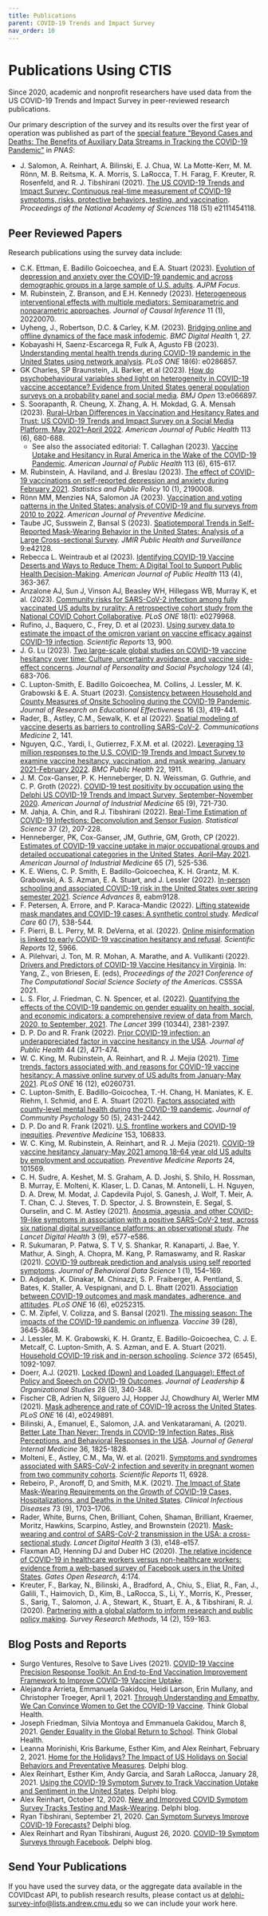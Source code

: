```yaml
---
title: Publications
parent: COVID-19 Trends and Impact Survey
nav_order: 10
---
```


# Publications Using CTIS

Since 2020, academic and nonprofit researchers have used data from the US
COVID-19 Trends and Impact Survey in peer-reviewed research publications.

Our primary description of the survey and its results over the first year of
operation was published as part of the [special feature "Beyond Cases and
Deaths: The Benefits of Auxiliary Data Streams in Tracking the COVID-19
Pandemic"](https://www.pnas.org/topic/548) in *PNAS*:

- J. Salomon, A. Reinhart, A. Bilinski, E. J. Chua, W. La Motte-Kerr, M. M.
  Rönn, M. B. Reitsma, K. A. Morris, S. LaRocca, T. H. Farag, F. Kreuter, R.
  Rosenfeld, and R. J. Tibshirani (2021). [The US COVID-19 Trends and Impact
  Survey: Continuous real-time measurement of COVID-19 symptoms, risks,
  protective behaviors, testing, and
  vaccination](https://doi.org/10.1073/pnas.2111454118). *Proceedings of the
  National Academy of Sciences* 118 (51) e2111454118.

## Peer Reviewed Papers

Research publications using the survey data include:

- C.K. Ettman, E. Badillo Goicoechea, and E.A. Stuart (2023). [Evolution of
  depression and anxiety over the COVID-19 pandemic and across demographic
  groups in a large sample of U.S. adults](https://doi.org/10.1016/j.focus.2023.100140).
  *AJPM Focus*.
- M. Rubinstein, Z. Branson, and E.H. Kennedy (2023). [Heterogeneous
  interventional effects with multiple mediators: Semiparametric and
  nonparametric approaches](https://doi.org/10.1515/jci-2022-0070). *Journal of
  Causal Inference* 11 (1), 20220070. 
- Uyheng, J., Robertson, D.C. & Carley, K.M. (2023). [Bridging online and offline
  dynamics of the face mask infodemic](https://doi.org/10.1186/s44247-023-00026-z).
  *BMC Digital Health* 1, 27. 
- Kobayashi H, Saenz-Escarcega R, Fulk A, Agusto FB (2023). [Understanding
  mental health trends during COVID-19 pandemic in the United States using
  network analysis](https://doi.org/10.1371/journal.pone.0286857). *PLoS
  ONE* 18(6): e0286857. 
- GK Charles, SP Braunstein, JL Barker, et al (2023). [How do psychobehavioural
  variables shed light on heterogeneity in COVID-19 vaccine acceptance? Evidence
  from United States general population surveys on a probability panel and
  social media](https://doi.org/10.1136/bmjopen-2022-066897). *BMJ Open*
  13:e066897.
- S. Soorapanth, R. Cheung, X. Zhang, A. H. Mokdad, G. A. Mensah (2023).
  [Rural–Urban Differences in Vaccination and Hesitancy Rates and Trust: US
  COVID-19 Trends and Impact Survey on a Social Media Platform, May 2021–April
  2022](https://doi.org/10.2105/AJPH.2023.307274). *American Journal of Public
  Health* 113 (6), 680-688.
  - See also the associated editorial: T. Callaghan (2023). [Vaccine Uptake and
    Hesitancy in Rural America in the Wake of the COVID-19
    Pandemic](https://doi.org/10.2105/AJPH.2023.307305). *American Journal of
    Public Health* 113 (6), 615-617.
- M. Rubinstein, A. Haviland, and J. Breslau (2023). [The effect of COVID-19
  vaccinations on self-reported depression and anxiety during February
  2021](https://doi.org/10.1080/2330443X.2023.2190008). *Statistics and Public
  Policy* 10 (1), 2190008.
- Rönn MM, Menzies NA, Salomon JA (2023). [Vaccination and voting patterns in
  the United States: analysis of COVID-19 and flu surveys from 2010 to
  2022](https://doi.org/10.1016/j.amepre.2023.03.001). *American Journal of
  Preventive Medicine.*
- Taube JC, Susswein Z, Bansal S (2023). [Spatiotemporal Trends in Self-Reported
  Mask-Wearing Behavior in the United States: Analysis of a Large
  Cross-sectional Survey](https://doi.org/10.2196/42128). *JMIR Public Health
  and Surveillance* 9:e42128.
- Rebecca L. Weintraub et al (2023). [Identifying COVID-19 Vaccine Deserts and
  Ways to Reduce Them: A Digital Tool to Support Public Health
  Decision-Making](https://doi.org/10.2105/AJPH.2022.307198). *American Journal
  of Public Health* 113 (4), 363-367.
- Anzalone AJ, Sun J, Vinson AJ, Beasley WH, Hillegass WB, Murray K, et al.
  (2023). [Community risks for SARS-CoV-2 infection among fully vaccinated US
  adults by rurality: A retrospective cohort study from the National COVID
  Cohort Collaborative](https://doi.org/10.1371/journal.pone.0279968). *PLoS
  ONE* 18(1): e0279968.
- Rufino, J., Baquero, C., Frey, D. et al (2023). [Using survey data to estimate
  the impact of the omicron variant on vaccine efficacy against COVID-19
  infection](https://doi.org/10.1038/s41598-023-27951-3). *Scientific Reports*
  13, 900.
- J. G. Lu (2023). [Two large-scale global studies on COVID-19 vaccine hesitancy
  over time: Culture, uncertainty avoidance, and vaccine side-effect
  concerns](https://doi.org/10.1037/pspa0000320). *Journal of Personality and
  Social Psychology* 124 (4), 683-706.
- C. Lupton-Smith, E. Badillo Goicoechea, M. Collins, J. Lessler, M. K.
  Grabowski & E. A. Stuart (2023). [Consistency between Household and County
  Measures of Onsite Schooling during the COVID-19
  Pandemic](https://doi.org/10.1080/19345747.2022.2131660). *Journal of Research
  on Educational Effectiveness* 16 (3), 419-441.
- Rader, B., Astley, C.M., Sewalk, K. et al (2022). [Spatial modeling of vaccine
  deserts as barriers to controlling
  SARS-CoV-2](https://doi.org/10.1038/s43856-022-00183-8). *Communications
  Medicine* 2, 141.
- Nguyen, Q.C., Yardi, I., Gutierrez, F.X.M. et al. (2022). [Leveraging 13
  million responses to the U.S. COVID-19 Trends and Impact Survey to examine
  vaccine hesitancy, vaccination, and mask wearing, January 2021-February
  2022](https://doi.org/10.1186/s12889-022-14286-3). *BMC Public Health* 22,
  1911.
- J. M. Cox-Ganser, P. K. Henneberger, D. N. Weissman, G. Guthrie, and C. P.
  Groth (2022). [COVID-19 test positivity by occupation using the Delphi US
  COVID-19 Trends and Impact Survey, September–November
  2020](https://doi.org/10.1002/ajim.23410). *American Journal of Industrial
  Medicine* 65 (9), 721-730.
- M. Jahja, A. Chin, and R.J. Tibshirani (2022). [Real-Time Estimation of
  COVID-19 Infections: Deconvolution and Sensor
  Fusion](https://doi.org/10.1214/22-STS856). *Statistical Science* 37 (2),
  207-228.
- Henneberger, PK, Cox-Ganser, JM, Guthrie, GM, Groth, CP (2022). [Estimates of
  COVID-19 vaccine uptake in major occupational groups and detailed occupational
  categories in the United States, April–May
  2021](https://doi.org/10.1002/ajim.23370). *American Journal of Industrial
  Medicine* 65 (7), 525-536.
- K. E. Wiens, C. P. Smith, E. Badillo-Goicoechea, K. H. Grantz, M. K.
  Grabowski, A. S. Azman, E. A. Stuart, and J. Lessler (2022). [In-person
  schooling and associated COVID-19 risk in the United States over spring
  semester 2021](https://doi.org/10.1126/sciadv.abm9128). *Science Advances* 8,
  eabm9128.
- F. Petersen, A. Errore, and P. Karaca-Mandic (2022). [Lifting statewide mask
  mandates and COVID-19 cases: A synthetic control
  study](https://doi.org/10.1097/MLR.0000000000001725). *Medical Care* 60 (7),
  538-544.
- F. Pierri, B. L. Perry, M. R. DeVerna, et al. (2022). [Online misinformation
  is linked to early COVID-19 vaccination hesitancy and
  refusal](https://doi.org/10.1038/s41598-022-10070-w). *Scientific Reports* 12,
  5966.
- A. Pilehvari, J. Ton, M. R. Mohan, A. Marathe, and A. Vullikanti (2022).
  [Drivers and Predictors of COVID-19 Vaccine Hesitancy in
  Virginia](https://doi.org/10.1007/978-3-030-96188-6_8). In: Yang, Z., von
  Briesen, E. (eds), *Proceedings of the 2021 Conference of The Computational
  Social Science Society of the Americas*. CSSSA 2021.
- L. S. Flor, J. Friedman, C. N. Spencer, et al. (2022). [Quantifying the
  effects of the COVID-19 pandemic on gender equality on health, social, and
  economic indicators: a comprehensive review of data from March, 2020, to
  September, 2021](https://doi.org/10.1016/S0140-6736(22)00008-3). *The Lancet*
  399 (10344), 2381-2397.
- D. P. Do and R. Frank (2022). [Prior COVID-19 infection: an underappreciated
  factor in vaccine hesitancy in the
  USA](https://doi.org/10.1093/pubmed/fdab404). *Journal of Public Health* 44
  (2), 471-474.
- W. C. King, M. Rubinstein, A. Reinhart, and R. J. Mejia (2021). [Time trends,
  factors associated with, and reasons for COVID-19 vaccine hesitancy: A massive
  online survey of US adults from January-May
  2021](https://doi.org/10.1371/journal.pone.0260731). *PLoS ONE* 16 (12),
  e0260731.
- C. Lupton-Smith, E. Badillo-Goicochea, T.-H. Chang, H. Maniates, K. E. Riehm,
  I. Schmid, and E. A. Stuart (2021). [Factors associated with county-level
  mental health during the COVID-19
  pandemic](https://doi.org/10.1002/jcop.22785). *Journal of Community
  Psychology* 50 (5), 2431-2442.
- D. P. Do and R. Frank (2021). [U.S. frontline workers and COVID-19
  inequities](https://doi.org/10.1016/j.ypmed.2021.106833). *Preventive
  Medicine* 153, 106833.
- W. C. King, M. Rubinstein, A. Reinhart, and R. J. Mejia (2021). [COVID-19
  vaccine hesitancy January-May 2021 among 18–64 year old US adults by
  employment and occupation](https://doi.org/10.1016/j.pmedr.2021.101569).
  *Preventive Medicine Reports* 24, 101569.
- C. H. Sudre, A. Keshet, M. S. Graham, A. D. Joshi, S. Shilo, H. Rossman, B.
  Murray, E. Molteni, K. Klaser, L. D. Canas, M. Antonelli, L. H. Nguyen, D. A.
  Drew, M. Modat, J. Capdevila Pujol, S. Ganesh, J. Wolf, T. Meir, A. T. Chan,
  C. J. Steves, T. D. Spector, J. S. Brownstein, E. Segal, S. Ourselin, and C.
  M. Astley (2021). [Anosmia, ageusia, and other COVID-19-like symptoms in
  association with a positive SARS-CoV-2 test, across six national digital
  surveillance platforms: an observational
  study](https://doi.org/10.1016/S2589-7500(21)00115-1). *The Lancet Digital
  Health* 3 (9), e577-e586.
- R. Sukumaran, P. Patwa, S. T V, S. Shankar, R. Kanaparti, J. Bae, Y. Mathur,
  A. Singh, A. Chopra, M. Kang, P. Ramaswamy, and R. Raskar (2021). [COVID-19
  outbreak prediction and analysis using self reported
  symptoms](https://doi.org/10.35566/jbds/v1n1/p8). *Journal of Behavioral Data
  Science* 1 (1), 154–169.
- D. Adjodah, K. Dinakar, M. Chinazzi, S. P. Fraiberger, A. Pentland, S. Bates,
  K. Staller, A. Vespignani, and D. L. Bhatt (2021). [Association between
  COVID-19 outcomes and mask mandates, adherence, and
  attitudes](https://doi.org/10.1371/journal.pone.0252315). *PLoS ONE* 16 (6),
  e0252315.
- C. M. Zipfel, V. Colizza, and S. Bansal (2021). [The missing season: The
  impacts of the COVID-19 pandemic on
  influenza](https://doi.org/10.1016/j.vaccine.2021.05.049). *Vaccine* 39 (28),
  3645-3648.
- J. Lessler, M. K. Grabowski, K. H. Grantz, E. Badillo-Goicoechea, C. J. E.
  Metcalf, C. Lupton-Smith, A. S. Azman, and E. A. Stuart (2021). [Household
  COVID-19 risk and in-person
  schooling](https://doi.org/10.1126/science.abh2939). *Science* 372 (6545),
  1092-1097.
- Doerr, A.J. (2021). [Locked (Down) and Loaded (Language): Effect of Policy and
  Speech on COVID-19 Outcomes](https://doi.org/10.1177/15480518211012404).
  *Journal of Leadership & Organizational Studies* 28 (3), 340-348.
- Fischer CB, Adrien N, Silguero JJ, Hopper JJ, Chowdhury AI, Werler MM (2021).
  [Mask adherence and rate of COVID-19 across the United
  States](https://doi.org/10.1371/journal.pone.0249891). *PLoS ONE* 16 (4),
  e0249891.
- Bilinski, A., Emanuel, E., Salomon, J.A. and Venkataramani, A. (2021). [Better
  Late Than Never: Trends in COVID-19 Infection Rates, Risk Perceptions, and
  Behavioral Responses in the USA](https://doi.org/10.1007/s11606-021-06633-8).
  *Journal of General Internal Medicine* 36, 1825-1828.
- Molteni, E., Astley, C.M., Ma, W. et al. (2021). [Symptoms and syndromes
  associated with SARS-CoV-2 infection and severity in pregnant women from two
  community cohorts](https://doi.org/10.1038/s41598-021-86452-3). *Scientific
  Reports* 11, 6928.
- Rebeiro, P., Aronoff, D, and Smith, M.K. (2021). [The Impact of State
  Mask-Wearing Requirements on the Growth of COVID-19 Cases, Hospitalizations,
  and Deaths in the United States](https://doi.org/10.1093/cid/ciab101).
  *Clinical Infectious Diseases* 73 (9), 1703–1706.
- Rader, White, Burns, Chen, Brilliant, Cohen, Shaman, Brilliant, Kraemer,
  Moritz, Hawkins, Scarpino, Astley, and Brownstein (2021). [Mask-wearing and
  control of SARS-CoV-2 transmission in the USA: a cross-sectional
  study](https://doi.org/10.1016/S2589-7500(20)30293-4). *Lancet Digital Health*
  3 (3), e148-e157.
- Flaxman AD, Henning DJ and Duber HC (2020). [The relative incidence of
  COVID-19 in healthcare workers versus non-healthcare workers: evidence from a
  web-based survey of Facebook users in the United
  States](https://doi.org/10.12688/gatesopenres.13202.2). *Gates Open Research*,
  4:174.
- Kreuter, F., Barkay, N., Bilinski, A., Bradford, A., Chiu, S., Eliat, R., Fan,
  J., Galili, T., Haimovich, D., Kim, B., LaRocca, S., Li, Y., Morris, K.,
  Presser, S., Sarig, T., Salomon, J. A., Stewart, K., Stuart, E. A., &
  Tibshirani, R. J. (2020). [Partnering with a global platform to inform
  research and public policy
  making](https://doi.org/10.18148/srm/2020.v14i2.7761). *Survey Research
  Methods*, 14 (2), 159-163.

## Blog Posts and Reports

* Surgo Ventures, Resolve to Save Lives (2021). [COVID-19 Vaccine Precision
  Response Toolkit: An End-to-End Vaccination Improvement Framework to Improve
  COVID-19 Vaccine
  Uptake](https://surgoventures.org/resource-library/increasing-covid-19vaccine-uptake-a-four-step-framework-to-promote-access-acceptance-and-equity).
* Alejandra Arrieta, Emmanuela Gakidou, Heidi Larson, Erin Mullany, and
  Christopher Troeger, April 1, 2021. [Through Understanding and Empathy, We Can
  Convince Women to Get the COVID-19
  Vaccine](https://www.thinkglobalhealth.org/article/through-understanding-and-empathy-we-can-convince-women-get-covid-19-vaccine).
  Think Global Health.
* Joseph Friedman, Silvia Montoya and Emmanuela Gakidou, March 8, 2021. [Gender
  Equality in the Global Return to
  School](https://www.thinkglobalhealth.org/article/gender-equality-global-return-school).
  Think Global Health.
* Leanna Morinishi, Kris Barkume, Esther Kim, and Alex Reinhart, February
  2, 2021. [Home for the Holidays? The Impact of US Holidays on Social Behaviors
  and Preventative
  Measures](https://delphi.cmu.edu/blog/2021/02/02/home-for-the-holidays-the-impact-of-us-holidays-on-social-behaviors-and-preventative-measures/).
  Delphi blog.
* Alex Reinhart, Esther Kim, Andy Garcia, and Sarah LaRocca, January 28, 2021.
  [Using the COVID-19 Symptom Survey to Track Vaccination Uptake and Sentiment
  in the United
  States](https://delphi.cmu.edu/blog/2021/01/28/using-the-covid-19-symptom-survey-to-track-vaccination-uptake-and-sentiment-in-the-united-states/).
  Delphi blog.
* Alex Reinhart, October 12, 2020. [New and Improved COVID Symptom Survey Tracks
  Testing and
  Mask-Wearing](https://delphi.cmu.edu/blog/2020/10/12/new-and-improved-covid-symptom-survey-tracks-testing-and-mask-wearing/).
  Delphi blog.
* Ryan Tibshirani, September 21, 2020. [Can Symptom Surveys Improve COVID-19
  Forecasts?](https://delphi.cmu.edu/blog/2020/09/21/can-symptoms-surveys-improve-covid-19-forecasts/)
  Delphi blog.
* Alex Reinhart and Ryan Tibshirani, August 26, 2020. [COVID-19 Symptom Surveys
  through
  Facebook](https://delphi.cmu.edu/blog/2020/08/26/covid-19-symptom-surveys-through-facebook/).
  Delphi blog.

## Send Your Publications

If you have used the survey data, or the aggregate data available in the
COVIDcast API, to publish research results, please contact us at
<delphi-survey-info@lists.andrew.cmu.edu> so we can include your work here.
